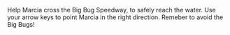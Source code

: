 Help Marcia cross the Big Bug Speedway, to safely reach the water. Use your arrow keys to point Marcia in the right direction.
Remeber to avoid the Big Bugs! 